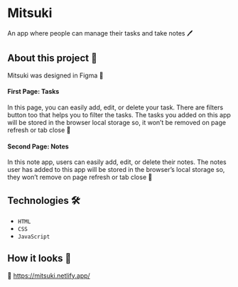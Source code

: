 # Mitsuki
An app where people can manage their tasks and take notes 🖊️

## About this project 🚀
Mitsuki was designed in Figma 🎨 <br>

#### First Page: Tasks 
In this page, you can easily add, edit, or delete your task. There are filters button too that helps you to filter the tasks. The tasks you added on this app will be stored in the browser local storage so, it won’t be removed on page refresh or tab close 📑

#### Second Page: Notes 
In this note app, users can easily add, edit, or delete their notes. The notes user has added to this app will be stored in the browser’s local storage so, they won’t remove on page refresh or tab close 📝


## Technologies 🛠️
* `HTML`
* `CSS`
* `JavaScript`

## How it looks 🎥

🔗 https://mitsuki.netlify.app/
